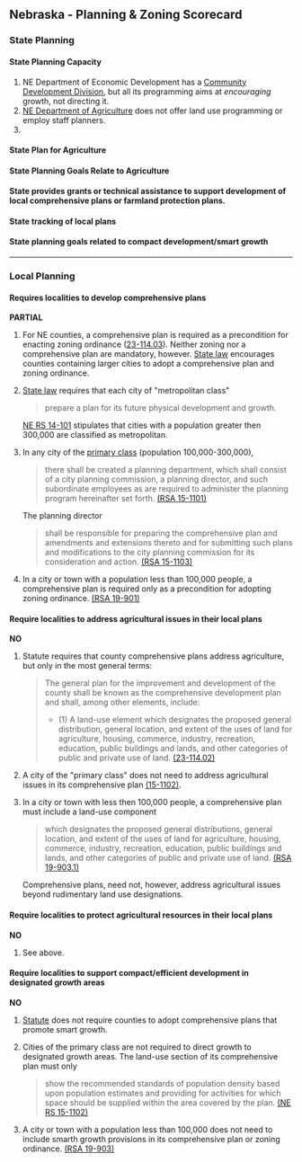 ## Nebraska - Planning & Zoning Scorecard

### State Planning

#### State Planning Capacity

1.  NE Department of Economic Development has a [Community Development Division](https://opportunity.nebraska.gov/grow-your-community/), but all its programming aims at *encouraging* growth, not directing it.
2.  [NE Department of Agriculture](http://www.nda.nebraska.gov/) does not offer land use programming or employ staff planners.
3.

####  State Plan for Agriculture

#### State Planning Goals Relate to Agriculture

#### State provides grants or technical assistance to support development of local comprehensive plans or farmland protection plans.

#### State tracking of local plans

#### State planning goals related to compact development/smart growth

---

### Local Planning

#### Requires localities to develop comprehensive plans

**PARTIAL**

1.  For NE counties, a comprehensive plan is required as a precondition for enacting zoning ordinance ([23-114.03](http://nebraskalegislature.gov/laws/statutes.php?statute=23-114.03)). Neither zoning nor a comprehensive plan are mandatory, however. [State law](http://nebraskalegislature.gov/laws/statutes.php?statute=13-301) encourages counties containing larger cities to adopt a comprehensive plan and zoning ordinance.
2.  [State law](http://nebraskalegislature.gov/laws/statutes.php?statute=14-373) requires that each city of "metropolitan class"
    >prepare a plan for its future physical development and growth.

    [NE RS 14-101](http://nebraskalegislature.gov/laws/statutes.php?statute=14-101) stipulates that cities with a population greater then 300,000 are classified as metropolitan.
3.  In any city of the [primary class](http://nebraskalegislature.gov/laws/statutes.php?statute=15-101) (population 100,000-300,000),
    >there shall be created a planning department, which shall consist of a city planning commission, a planning director, and such subordinate employees as are required to administer the planning program hereinafter set forth. [(RSA 15-1101)](http://nebraskalegislature.gov/laws/statutes.php?statute=15-1101)

    The planning director
    >shall be responsible for preparing the comprehensive plan and amendments and extensions thereto and for submitting such plans and modifications to the city planning commission for its consideration and action. [(RSA 15-1103)](http://nebraskalegislature.gov/laws/statutes.php?statute=15-1103)

4.  In a city or town with a population less than 100,000 people, a comprehensive plan is required only as a precondition for adopting zoning ordinance. [(RSA 19-901)](http://nebraskalegislature.gov/laws/statutes.php?statute=19-901)




#### Require localities to address agricultural issues in their local plans

**NO**

1.  Statute requires that county comprehensive plans address agriculture, but only in the most general terms:
    >The general plan for the improvement and development of the county shall be known as the comprehensive development plan and shall, among other elements, include:
    >
    > * (1) A land-use element which designates the proposed general distribution, general location, and extent of the uses of land for agriculture, housing, commerce, industry, recreation, education, public buildings and lands, and other categories of public and private use of land. [(23-114.02)](http://nebraskalegislature.gov/laws/statutes.php?statute=23-114.02)

2.  A city of the "primary class" does not need to address agricultural issues in its comprehensive plan [(15-1102)](http://nebraskalegislature.gov/laws/statutes.php?statute=15-1102).

3.  In a city or town with less then 100,000 people, a comprehensive plan must include a land-use component
    >which designates the proposed general distributions, general location, and extent of the uses of land for agriculture, housing, commerce, industry, recreation, education, public buildings and lands, and other categories of public and private use of land. [(RSA 19-903.1)](http://nebraskalegislature.gov/laws/statutes.php?statute=19-903)

    Comprehensive plans, need not, however, address agricultural issues beyond rudimentary land use designations.



#### Require localities to protect agricultural resources in their local plans

**NO**

1.  See above.

#### Require localities to support compact/efficient development in designated growth areas

**NO**

1.  [Statute](http://nebraskalegislature.gov/laws/statutes.php?statute=23-114.02) does not require counties to adopt comprehensive plans that promote smart growth.

2. Cities of the primary class are not required to direct growth to designated growth areas. The land-use section of its comprehensive plan must only
    >show the recommended standards of population density based upon population estimates and providing for activities for which space should be supplied within the area covered by the plan. [(NE RS 15-1102)](http://nebraskalegislature.gov/laws/statutes.php?statute=15-1102)

3.  A city or town with a population less than 100,000 does not need to include smarth growth provisions in its comprehensive plan or zoning ordinance. [(RSA 19-903)](http://nebraskalegislature.gov/laws/statutes.php?statute=19-903)
